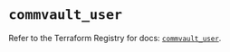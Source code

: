 # `commvault_user`

Refer to the Terraform Registry for docs: [`commvault_user`](https://registry.terraform.io/providers/commvault/commvault/1.2.10/docs/resources/user).
